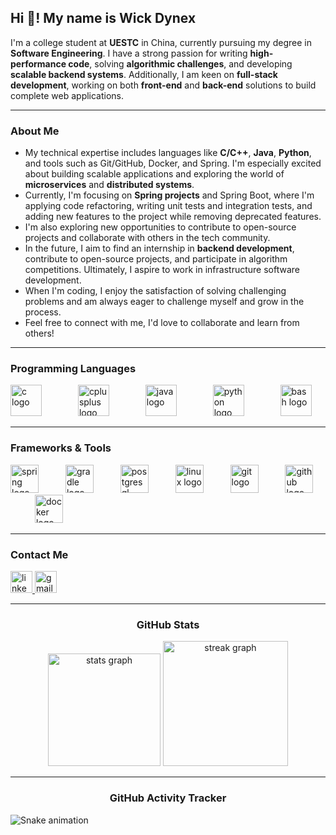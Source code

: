 <h2 align="left"><strong>Hi 👋! My name is Wick Dynex</strong></h2>
<p>I'm a college student at <strong>UESTC</strong> in China, currently pursuing my degree in <strong>Software Engineering</strong>. I have a strong passion for writing <strong>high-performance code</strong>, solving <strong>algorithmic challenges</strong>, and developing <strong>scalable backend systems</strong>. Additionally, I am keen on <strong>full-stack development</strong>, working on both <strong>front-end</strong> and <strong>back-end</strong> solutions to build complete web applications.</p>

<hr>

<h3 align="left"><strong>About Me</strong></h3>
<ul>
  <li>My technical expertise includes languages like <strong>C/C++</strong>, <strong>Java</strong>, <strong>Python</strong>, and tools such as Git/GitHub, Docker, and Spring. I'm especially excited about building scalable applications and exploring the world of <strong>microservices</strong> and <strong>distributed systems</strong>.</li>

  <li>Currently, I'm focusing on <strong>Spring projects</strong> and Spring Boot, where I'm applying code refactoring, writing unit tests and integration tests, and adding new features to the project while removing deprecated features.</li>

  <li>I'm also exploring new opportunities to contribute to open-source projects and collaborate with others in the tech community.</li>

  <li>In the future, I aim to find an internship in <strong>backend development</strong>, contribute to open-source projects, and participate in algorithm competitions. Ultimately, I aspire to work in infrastructure software development.</li>

  <li>When I'm coding, I enjoy the satisfaction of solving challenging problems and am always eager to challenge myself and grow in the process.</li>

  <li>Feel free to connect with me, I'd love to collaborate and learn from others!</li>
</ul>

<hr>

<h3 align="left"><strong>Programming Languages</strong></h3>
<div align="left">
  <img src="https://cdn.jsdelivr.net/gh/devicons/devicon/icons/c/c-plain.svg" height="50" alt="c logo" />
  <img width="50" />
  <img src="https://cdn.jsdelivr.net/gh/devicons/devicon/icons/cplusplus/cplusplus-plain.svg" height="50" alt="cplusplus logo" />
  <img width="50" />
  <img src="https://cdn.jsdelivr.net/gh/devicons/devicon/icons/java/java-original.svg" height="50" alt="java logo" />
  <img width="50" />
  <img src="https://cdn.jsdelivr.net/gh/devicons/devicon/icons/python/python-original.svg" height="50" alt="python logo" />
  <img width="50" />
  <img src="https://cdn.jsdelivr.net/gh/devicons/devicon/icons/bash/bash-original.svg" height="50" alt="bash logo" />
</div>

<hr>

<h3 align="left"><strong>Frameworks & Tools</strong></h3>
<div align="left">
  <img src="https://cdn.jsdelivr.net/gh/devicons/devicon/icons/spring/spring-original.svg" height="45" alt="spring logo" />
  <img width="35" />
  <img src="https://cdn.jsdelivr.net/gh/devicons/devicon/icons/gradle/gradle-original.svg" height="45" alt="gradle logo" />
  <img width="35" />
  <img src="https://cdn.jsdelivr.net/gh/devicons/devicon/icons/postgresql/postgresql-original.svg" height="45" alt="postgresql logo" />
  <img width="35" />
  <img src="https://cdn.jsdelivr.net/gh/devicons/devicon/icons/linux/linux-original.svg" height="45" alt="linux logo" />
  <img width="35" />
  <img src="https://cdn.jsdelivr.net/gh/devicons/devicon/icons/git/git-original.svg" height="45" alt="git logo" />
  <img width="35" />
  <img src="https://cdn.jsdelivr.net/gh/devicons/devicon/icons/github/github-original.svg" height="45" alt="github logo" />
  <img width="35" />
  <img src="https://cdn.jsdelivr.net/gh/devicons/devicon/icons/docker/docker-plain.svg" height="45" alt="docker logo" />
</div>

<hr>

<h3 align="left"><strong>Contact Me</strong></h3>
<div align="left">
  <a href="https://www.linkedin.com/in/逸轩-丁-3b12a7327/" target="_blank">
    <img src="https://img.shields.io/static/v1?message=LinkedIn&logo=linkedin&label=Wick&color=0077B5&logoColor=&labelColor=388E3C&style=for-the-badge" height="35" alt="linkedin logo" />
  </a>
  <a href="wick.dynex@gmail.com" target="_blank">
    <img src="https://img.shields.io/static/v1?message=Gmail&logo=gmail&label=WICK&color=D14836&logoColor=white&labelColor=388E3C&style=for-the-badge" height="35" alt="gmail logo" />
  </a>
</div>

<hr>

<h3 align="center"><strong>GitHub Stats</strong></h3>
<div align="center">
  <img src="https://github-readme-stats.vercel.app/api?username=wickdynex&hide_title=true&hide_rank=false&show_icons=true&include_all_commits=true&count_private=true&disable_animations=false&theme=dracula&locale=en&hide_border=false" height="180" alt="stats graph" />
  <img src="https://streak-stats.demolab.com?user=wickdynex&locale=en&mode=daily&theme=dracula&hide_border=false&border_radius=10" height="200" alt="streak graph" />
</div>

<hr>

<h3 align="center"><strong>GitHub Activity Tracker</strong></h3>
<img src="https://raw.githubusercontent.com/wickdynex/wickdynex/output/snake.svg" alt="Snake animation" />


